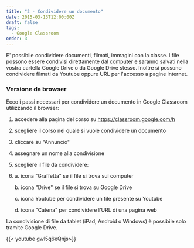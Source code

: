 ```yaml
---
title: "2 - Condividere un documento"
date: 2015-03-13T12:00:00Z
draft: false
tags:
  - Google Classroom
order: 3
---
```


E' possibile condividere documenti, filmati, immagini con la classe. I file possono essere condivisi direttamente dal computer e saranno salvati nella vostra cartella Google Drive o da Google Drive stesso. Inoltre si possono condividere filmati da Youtube oppure URL per l'accesso a pagine internet.

### Versione da browser

Ecco i passi necessari per condividere un documento in Google Classroom utilizzando il browser:

1. accedere alla pagina del corso su <https://classroom.google.com/h>

2. scegliere il corso nel quale si vuole condividere un documento
 
3. cliccare su "Annuncio"

4. assegnare un nome alla condivisione

5. scegliere il file da condividere:

6. 
    a. icona "Graffetta" se il file si trova sul computer
      
    b. icona "Drive" se il file si trova su Google Drive
    
    c. icona Youtube per condividere un file presente su Youtube
      
    d. icona "Catena" per condividere l'URL di una pagina web

La condivisione di file da tablet (iPad, Android o Windows) è possibile solo tramite Google Drive.

{{< youtube gwl5q6eQnjs>}}
